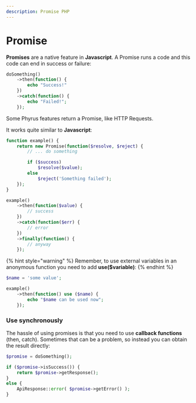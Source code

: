 ```yaml
---
description: Promise PHP
---
```


# Promise

**Promises** are a native feature in **Javascript**. A Promise runs a code and this code can end in success or failure:

```php
doSomething()
    ->then(function() {
        echo "Success!"
    })
    ->catch(function() {
        echo "Failed!";
    });
```

Some Phyrus features return a Promise, like HTTP Requests.

It works quite similar to **Javascript**:

```php
function example() {
    return new Promise(function($resolve, $reject) {
        // ... do something        

        if ($success)
            $resolve($value);
        else
            $reject('Something failed');
    });
}

example()
    ->then(function($value) {
        // success
    })
    ->catch(function($err) {
        // error
    })
    ->finally(function() {
        // anyway
    });
```

{% hint style="warning" %}
Remember, to use external variables in an anonymous function you need to add **use($variable)**:
{% endhint %}

```php
$name = 'some value';

example()
    ->then(function() use ($name) {
        echo "$name can be used now";
    });
```

### Use synchronously

The hassle of using promises is that you need to use **callback functions** (then, catch). Sometimes that can be a problem, so instead you can obtain the result directly:

```php
$promise = doSomething();

if ($promise->isSuccess()) {
    return $promise->getResponse();
}
else {
    ApiResponse::error( $promise->getError() );
}
```
